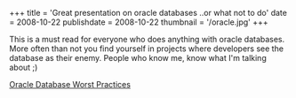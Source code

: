 +++
title = 'Great presentation on oracle databases ..or what not to do'
date = 2008-10-22
publishdate = 2008-10-22
thumbnail = '/oracle.jpg'
+++

This is a must read for everyone who does anything with oracle databases. 
More often than not you find yourself in projects where developers see the database as their enemy. 
People who know me, know what I'm talking about ;)

<a href="https://nyoug.org/Presentations/2008/Sep/Kyte_WorstPractices.pdf">
Oracle Database Worst Practices
</a>
